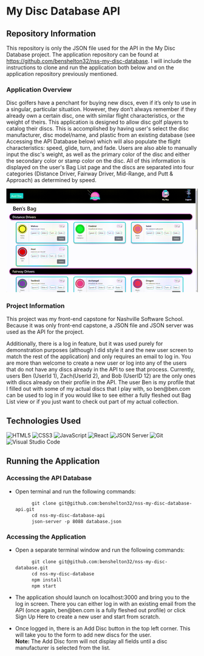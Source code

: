 # My Disc Database API

## Repository Information

This repository is only the JSON file used for the API in the My Disc Database project. The application repository can be found at https://github.com/benshelton32/nss-my-disc-database. I will include the instructions to clone and run the application both below and on the application repository previously mentioned.

### Application Overview

Disc golfers have a penchant for buying new discs, even if it’s only to use in a singular, particular situation. However, they don’t always remember if they already own a certain disc, one with similar flight characteristics, or the weight of theirs. This application is designed to allow disc golf players to catalog their discs. This is accomplished by having user's select the disc manufacturer, disc model/name, and plastic from an existing database (see Accessing the API Database below) which will also populate the flight characteristics: speed, glide, turn, and fade. Users are also able to manually input the disc's weight, as well as the primary color of the disc and either the secondary color or stamp color on the disc. All of this information is displayed on the user's Bag List page and the discs are separated into four categories (Distance Driver, Fairway Driver, Mid-Range, and Putt & Approach) as determined by speed.

![Bag List View GIF](https://github.com/benshelton32/nss-my-disc-database/blob/main/public/BagListView.gif)

### Project Information

This project was my front-end capstone for Nashville Software School. Because it was only front-end capstone, a JSON file and JSON server was used as the API for the project.

Additionally, there is a log in feature, but it was used purely for demonstration purposes (although I did style it and the new user screen to match the rest of the application) and only requires an email to log in. You are more than welcome to create a new user or log into any of the users that do not have any discs already in the API to see that process. Currently, users Ben (UserId 1), Zach(UserId 2), and Bob (UserID 12) are the only ones with discs already on their profile in the API. The user Ben is my profile that I filled out with some of my actual discs that I play with, so ben@&#65279;ben.com can be used to log in if you would like to see either a fully fleshed out Bag List view or if you just want to check out part of my actual collection.

## Technologies Used

![HTML5](https://img.shields.io/badge/html5-%23E34F26.svg?style=for-the-badge&logo=html5&logoColor=white)
![CSS3](https://img.shields.io/badge/css3-%231572B6.svg?style=for-the-badge&logo=css3&logoColor=white)
![JavaScript](https://img.shields.io/badge/javascript-%23323330.svg?style=for-the-badge&logo=javascript&logoColor=%23F7DF1E)
![React](https://img.shields.io/badge/react-%2320232a.svg?style=for-the-badge&logo=react&logoColor=%2361DAFB)
![JSON Server](https://user-images.githubusercontent.com/105528673/183158127-8d8c783d-19ad-4213-af19-1f54d91be8cb.png)
![Git](https://img.shields.io/badge/git-%23F05033.svg?style=for-the-badge&logo=git&logoColor=white)
![Visual Studio Code](https://img.shields.io/badge/Visual%20Studio%20Code-0078d7.svg?style=for-the-badge&logo=visual-studio-code&logoColor=white)

## Running the Application

### Accessing the API Database

- Open terminal and run the following commands:

            git clone git@github.com:benshelton32/nss-my-disc-database-api.git
            cd nss-my-disc-database-api
            json-server -p 8088 database.json
            
            
### Accessing the Application

- Open a separate terminal window and run the following commands:

            git clone git@github.com:benshelton32/nss-my-disc-database.git
            cd nss-my-disc-database
            npm install
            npm start
            
- The application should launch on localhost:3000 and bring you to the log in screen. There you can either log in with an existing email from the API (once again, ben@&#65279;ben.com is a fully fleshed out profile) or click Sign Up Here to create a new user and start from scratch.

- Once logged in, there is an Add Disc button in the top left corner. This will take you to the form to add new discs for the user.
</br><strong>Note:</strong> The Add Disc form will not display all fields until a disc manufacturer is selected from the list.

